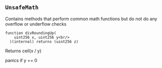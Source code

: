 
## `UnsafeMath`

Contains methods that perform common math functions but do not do any overflow or underflow checks



 ```solidity 
 function divRoundingUp(
     uint256 x, uint256 y<br/>
   )(internal) returns (uint256 z)
 ``` 

Returns ceil(x / y)

panics if y == 0





